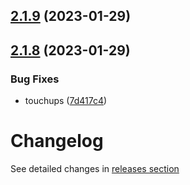 ## [2.1.9](https://github.com/jhahn678/component-library/compare/v2.1.8...v2.1.9) (2023-01-29)

## [2.1.8](https://github.com/jhahn678/component-library/compare/v2.1.7...v2.1.8) (2023-01-29)


### Bug Fixes

* touchups ([7d417c4](https://github.com/jhahn678/component-library/commit/7d417c4556077920cf90985871f64383c3cff864))

# Changelog

See detailed changes in [releases section](https://github.com/jhahn678/component-library/releases)
